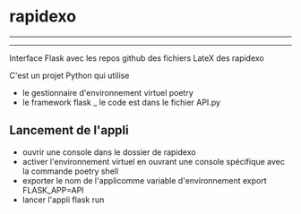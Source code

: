 # rapidexo 
---------------
---------------

Interface Flask avec les repos github des fichiers LateX des rapidexo

C'est un projet Python qui utilise 

- le gestionnaire d'environnement virtuel poetry
- le framework flask 
_ le code est dans le fichier API.py

Lancement de l'appli
--------------------

- ouvrir une console dans le dossier de rapidexo
- activer l'environnement virtuel en ouvrant une console spécifique avec la commande 
        poetry shell
- exporter le nom de l'applicomme variable d'environnement
        export FLASK_APP=API
- lancer l'appli
        flask run
